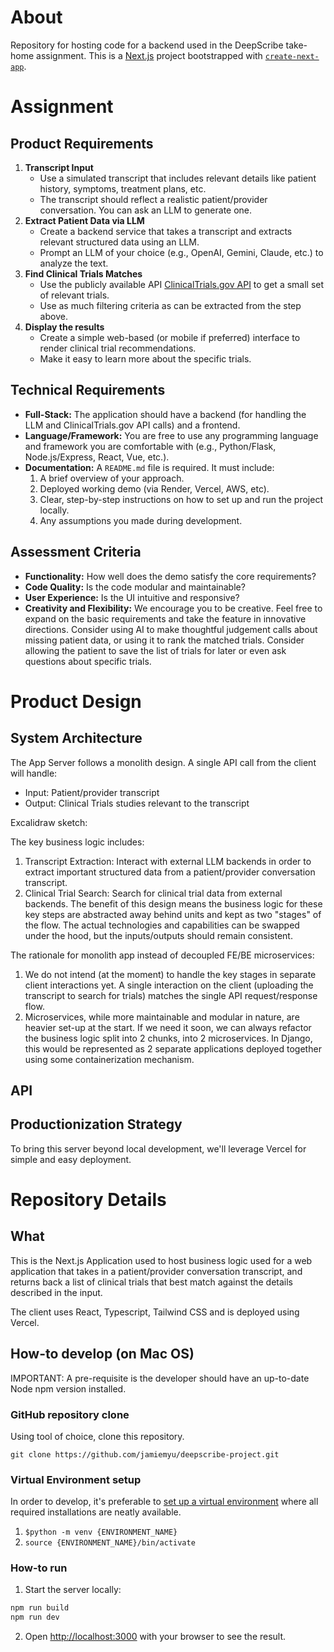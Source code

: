 # About
Repository for hosting code for a backend used in the DeepScribe take-home assignment. This is a [Next.js](https://nextjs.org) project bootstrapped with [`create-next-app`](https://nextjs.org/docs/app/api-reference/cli/create-next-app).

# Assignment

## Product Requirements
1. **Transcript Input**
    - Use a simulated transcript that includes relevant details like patient history, symptoms, treatment plans, etc.
    - The transcript should reflect a realistic patient/provider conversation. You can ask an LLM to generate one.
2. **Extract Patient Data via LLM**
    - Create a backend service that takes a transcript and extracts relevant structured data using an LLM.
    - Prompt an LLM of your choice (e.g., OpenAI, Gemini, Claude, etc.) to analyze the text.
3. **Find Clinical Trials Matches**
    - Use the publicly available API [ClinicalTrials.gov API](https://clinicaltrials.gov/data-api/api) to get a small set of relevant trials.
    - Use as much filtering criteria as can be extracted from the step above.
4. **Display the results**
    - Create a simple web-based (or mobile if preferred) interface to render clinical trial recommendations.
    - Make it easy to learn more about the specific trials.

## Technical Requirements
- **Full-Stack:** The application should have a backend (for handling the LLM and ClinicalTrials.gov API calls) and a frontend.
- **Language/Framework:** You are free to use any programming language and framework you are comfortable with (e.g., Python/Flask, Node.js/Express, React, Vue, etc.).
- **Documentation:** A `README.md` file is required. It must include:
    1. A brief overview of your approach.
    2. Deployed working demo (via Render, Vercel, AWS, etc).
    3. Clear, step-by-step instructions on how to set up and run the project locally.
    4. Any assumptions you made during development.

## Assessment Criteria
- **Functionality:** How well does the demo satisfy the core requirements?
- **Code Quality:** Is the code modular and maintainable?
- **User Experience:** Is the UI intuitive and responsive?
- **Creativity and Flexibility:** We encourage you to be creative. Feel free to expand on the basic requirements and take the feature in innovative directions. Consider using AI to make thoughtful judgement calls about missing patient data, or using it to rank the matched trials. Consider allowing the patient to save the list of trials for later or even ask questions about specific trials.

# Product Design

## System Architecture
The App Server follows a monolith design. A single API call from the client will handle:
- Input: Patient/provider transcript
- Output: Clinical Trials studies relevant to the transcript

Excalidraw sketch: 

The key business logic includes:
1. Transcript Extraction: Interact with external LLM backends in order to extract important structured data from a patient/provider conversation transcript.
2. Clinical Trial Search: Search for clinical trial data from external backends.
The benefit of this design means the business logic for these key steps are abstracted away behind units and kept as two "stages" of the flow. The actual technologies and capabilities can be swapped under the hood, but the inputs/outputs should remain consistent.

The rationale for monolith app instead of decoupled FE/BE microservices:
1. We do not intend (at the moment) to handle the key stages in separate client interactions yet. A single interaction on the client (uploading the transcript to search for trials) matches the single API request/response flow.
2. Microservices, while more maintainable and modular in nature, are heavier set-up at the start. If we need it soon, we can always refactor the business logic split into 2 chunks, into 2 microservices. In Django, this would be represented as 2 separate applications deployed together using some containerization mechanism.

## API

## Productionization Strategy
To bring this server beyond local development, we'll leverage Vercel for simple and easy deployment.

# Repository Details

## What
This is the Next.js Application used to host business logic used for a web application that takes in a patient/provider conversation transcript, and returns back a list of clinical trials that best match against the details described in the input.

The client uses React, Typescript, Tailwind CSS and is deployed using Vercel.

## How-to develop (on Mac OS)
IMPORTANT: A pre-requisite is the developer should have an up-to-date Node npm version installed.

### GitHub repository clone
Using tool of choice, clone this repository.

`git clone https://github.com/jamiemyu/deepscribe-project.git`

### Virtual Environment setup
In order to develop, it's preferable to [set up a virtual environment](https://www.w3schools.com/django/django_create_virtual_environment.php) where all required installations are neatly available.
1. `$python -m venv {ENVIRONMENT_NAME}`
2. `source {ENVIRONMENT_NAME}/bin/activate`

### How-to run
1. Start the server locally:

```bash
npm run build
npm run dev
```

2. Open [http://localhost:3000](http://localhost:3000) with your browser to see the result.

